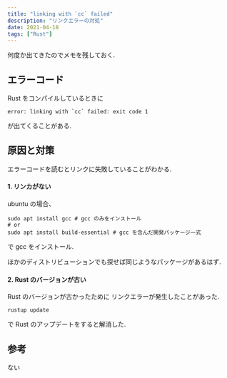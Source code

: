 ```yaml
---
title: "linking with `cc` failed"
description: "リンクエラーの対処"
date: 2021-04-18
tags: ["Rust"]
---
```



何度か出てきたのでメモを残しておく.

## エラーコード
Rust をコンパイルしているときに
```
error: linking with `cc` failed: exit code 1
```
が出てくることがある.

## 原因と対策
エラーコードを読むとリンクに失敗していることがわかる.

#### 1. リンカがない
ubuntu の場合、
```
sudo apt install gcc # gcc のみをインストール
# or
sudo apt install build-essential # gcc を含んだ開発パッケージ一式
```
で gcc をインストール.

ほかのディストリビューションでも探せば同じようなパッケージがあるはず.

#### 2. Rust のバージョンが古い
Rust のバージョンが古かったために リンクエラーが発生したことがあった. 

```
rustup update
```

で Rust のアップデートをすると解消した.

## 参考
ない